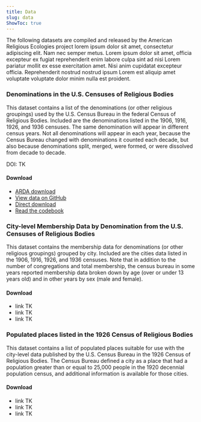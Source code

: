 ```yaml
---
title: Data
slug: data
ShowToc: true
---
```


The following datasets are compiled and released by the American Religious Ecologies project lorem ipsum dolor sit amet, consectetur adipiscing elit. Nam nec semper metus. Lorem ipsum dolor sit amet, officia excepteur ex fugiat reprehenderit enim labore culpa sint ad nisi Lorem pariatur mollit ex esse exercitation amet. Nisi anim cupidatat excepteur officia. Reprehenderit nostrud nostrud ipsum Lorem est aliquip amet voluptate voluptate dolor minim nulla est proident.

<h3 id="001">Denominations in the U.S. Censuses of Religious Bodies</h3>

This dataset contains a list of the denominations (or other religious groupings) used by the U.S. Census Bureau in the federal Census of Religious Bodies. Included are the denominations listed in the 1906, 1916, 1926, and 1936 censuses. The same denomination will appear in different census years. Not all denominations will appear in each year, because the Census Bureau changed with denominations it counted each decade, but also because denominations split, merged, were formed, or were dissolved from decade to decade.

DOI: TK

#### Download

- [ARDA download](https://thearda.com/)
- [View data on GitHub](https://github.com/chnm/relec-website/blob/main/exports/csv/denominations.csv)
- [Direct download](https://raw.githubusercontent.com/chnm/relec-website/main/exports/csv/denominations.csv)
- [Read the codebook](https://github.com/chnm/relec-website)

<h3 id="002">City-level Membership Data by Denomination from the U.S. Censuses of Religious Bodies</h3>

This dataset contains the membership data for denominations (or other religious groupings) grouped by city. Included are the cities data listed in the 1906, 1916, 1926, and 1936 censuses. Note that in addition to the number of congregations and total membership, the census bureau in some years reported membership data broken down by age (over or under 13 years old) and in other years by sex (male and female).

#### Download

- link TK
- link TK
- link TK

<h3 id="003">Populated places listed in the 1926 Census of Religious Bodies</h3>

This dataset contains a list of populated places suitable for use with the city-level data published by the U.S. Census Bureau in the 1926 Census of Religious Bodies. The Census Bureau defined a city as a place that had a population greater than or equal to 25,000 people in the 1920 decennial population census, and additional information is available for those cities.

#### Download

- link TK
- link TK
- link TK
